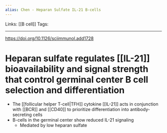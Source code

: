 ```yaml
---
alias: Chen - Heparan Sulfate IL-21 B-cells
---
```


Links: [[B cell]]
Tags:

---

https://doi.org/10.1126/sciimmunol.add1728

# Heparan sulfate regulates [[IL-21]] bioavailability and signal strength that control germinal center B cell selection and differentiation

- The [[follicular helper T-cell|TFH]] cytokine [[IL-21]] acts in conjunction with [[BCR]] and [[CD40]] to prioritize differentiation into antibody-secreting cells
- B-cells in the germinal center show reduced IL-21 signaling
	- Mediated by low heparan sulfate